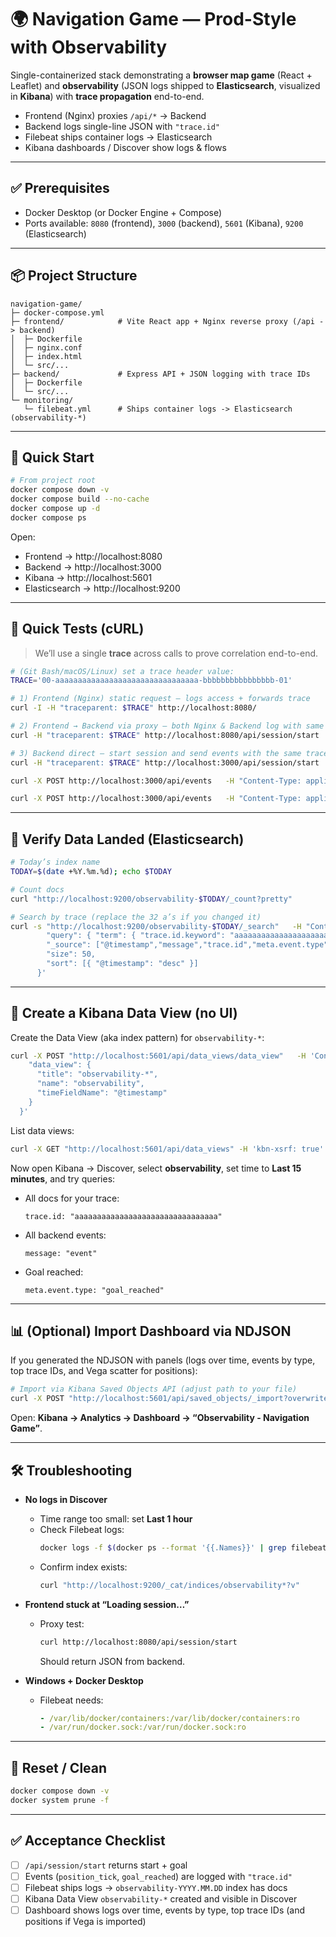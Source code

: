 # 🌍 Navigation Game — Prod-Style with Observability

Single-containerized stack demonstrating a **browser map game** (React + Leaflet) and **observability** (JSON logs shipped to **Elasticsearch**, visualized in **Kibana**) with **trace propagation** end-to-end.

- Frontend (Nginx) proxies `/api/*` → Backend
- Backend logs single-line JSON with `"trace.id"`
- Filebeat ships container logs → Elasticsearch
- Kibana dashboards / Discover show logs & flows

---

## ✅ Prerequisites

- Docker Desktop (or Docker Engine + Compose)
- Ports available: `8080` (frontend), `3000` (backend), `5601` (Kibana), `9200` (Elasticsearch)

---

## 📦 Project Structure

```
navigation-game/
├─ docker-compose.yml
├─ frontend/            # Vite React app + Nginx reverse proxy (/api -> backend)
│  ├─ Dockerfile
│  ├─ nginx.conf
│  ├─ index.html
│  └─ src/...
├─ backend/             # Express API + JSON logging with trace IDs
│  ├─ Dockerfile
│  └─ src/...
└─ monitoring/
   └─ filebeat.yml      # Ships container logs -> Elasticsearch (observability-*)
```

---

## 🚀 Quick Start

```bash
# From project root
docker compose down -v
docker compose build --no-cache
docker compose up -d
docker compose ps
```

Open:
- Frontend → http://localhost:8080  
- Backend → http://localhost:3000  
- Kibana  → http://localhost:5601  
- Elasticsearch → http://localhost:9200

---

## 🧪 Quick Tests (cURL)

> We’ll use a single **trace** across calls to prove correlation end-to-end.

```bash
# (Git Bash/macOS/Linux) set a trace header value:
TRACE='00-aaaaaaaaaaaaaaaaaaaaaaaaaaaaaaaa-bbbbbbbbbbbbbbbb-01'

# 1) Frontend (Nginx) static request — logs access + forwards trace
curl -I -H "traceparent: $TRACE" http://localhost:8080/

# 2) Frontend → Backend via proxy — both Nginx & Backend log with same trace
curl -H "traceparent: $TRACE" http://localhost:8080/api/session/start

# 3) Backend direct — start session and send events with the same trace
curl -H "traceparent: $TRACE" http://localhost:3000/api/session/start

curl -X POST http://localhost:3000/api/events   -H "Content-Type: application/json"   -H "traceparent: $TRACE"   -d '{"type":"position_tick","position":{"lat":25.276987,"lon":55.296249}}'

curl -X POST http://localhost:3000/api/events   -H "Content-Type: application/json"   -H "traceparent: $TRACE"   -d '{"type":"goal_reached","position":{"lat":25.2815,"lon":55.3020}}'
```

---

## 🔎 Verify Data Landed (Elasticsearch)

```bash
# Today’s index name
TODAY=$(date +%Y.%m.%d); echo $TODAY

# Count docs
curl "http://localhost:9200/observability-$TODAY/_count?pretty"

# Search by trace (replace the 32 a’s if you changed it)
curl -s "http://localhost:9200/observability-$TODAY/_search"   -H "Content-Type: application/json"   -d '{
        "query": { "term": { "trace.id.keyword": "aaaaaaaaaaaaaaaaaaaaaaaaaaaaaaaa" } },
        "_source": ["@timestamp","message","trace.id","meta.event.type","meta.position.lat","meta.position.lon","service","container.name"],
        "size": 50,
        "sort": [{ "@timestamp": "desc" }]
      }'
```

---

## 🧰 Create a Kibana Data View (no UI)

Create the Data View (aka index pattern) for `observability-*`:

```bash
curl -X POST "http://localhost:5601/api/data_views/data_view"   -H 'Content-Type: application/json'   -H 'kbn-xsrf: true'   -d '{
    "data_view": {
      "title": "observability-*",
      "name": "observability",
      "timeFieldName": "@timestamp"
    }
  }'
```

List data views:
```bash
curl -X GET "http://localhost:5601/api/data_views" -H 'kbn-xsrf: true'
```

Now open Kibana → Discover, select **observability**, set time to **Last 15 minutes**, and try queries:

- All docs for your trace:
  ```
  trace.id: "aaaaaaaaaaaaaaaaaaaaaaaaaaaaaaaa"
  ```
- All backend events:
  ```
  message: "event"
  ```
- Goal reached:
  ```
  meta.event.type: "goal_reached"
  ```

---

## 📊 (Optional) Import Dashboard via NDJSON

If you generated the NDJSON with panels (logs over time, events by type, top trace IDs, and Vega scatter for positions):

```bash
# Import via Kibana Saved Objects API (adjust path to your file)
curl -X POST "http://localhost:5601/api/saved_objects/_import?overwrite=true"   -H "kbn-xsrf: true"   -H "Content-Type: multipart/form-data"   -F file=@observability-dashboard.ndjson
```

Open: **Kibana → Analytics → Dashboard → “Observability - Navigation Game”**.

---

## 🛠 Troubleshooting

- **No logs in Discover**
  - Time range too small: set **Last 1 hour**
  - Check Filebeat logs:
    ```bash
    docker logs -f $(docker ps --format '{{.Names}}' | grep filebeat)
    ```
  - Confirm index exists:
    ```bash
    curl "http://localhost:9200/_cat/indices/observability*?v"
    ```

- **Frontend stuck at “Loading session…”**
  - Proxy test:
    ```bash
    curl http://localhost:8080/api/session/start
    ```
    Should return JSON from backend.

- **Windows + Docker Desktop**
  - Filebeat needs:
    ```yaml
    - /var/lib/docker/containers:/var/lib/docker/containers:ro
    - /var/run/docker.sock:/var/run/docker.sock:ro
    ```

---

## 🧹 Reset / Clean

```bash
docker compose down -v
docker system prune -f
```

---

## ✅ Acceptance Checklist

- [ ] `/api/session/start` returns start + goal  
- [ ] Events (`position_tick`, `goal_reached`) are logged with `"trace.id"`  
- [ ] Filebeat ships logs → `observability-YYYY.MM.DD` index has docs  
- [ ] Kibana Data View `observability-*` created and visible in Discover  
- [ ] Dashboard shows logs over time, events by type, top trace IDs (and positions if Vega is imported)
